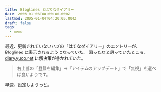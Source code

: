 ```yaml
---
title: Bloglines とはてなダイアリー
date: 2005-01-03T00:00:00.000Z
lastmod: 2005-01-04T04:20:05.000Z
draft: false
tags:
  - memo
---
```


最近、更新されていないハズの「はてなダイアリー」のエントリーが、 Bloglines に表示されるようになっていた。 困ったなと思っていたところ、 [diary.yuco.net](http://diary.yuco.net/20050103.html#p04) に解決策が書かれていた。

> 右上部の「登録を編集」→「アイテムのアップデート」で「無視」を選べば良いようです。

早速、設定しようっと。

